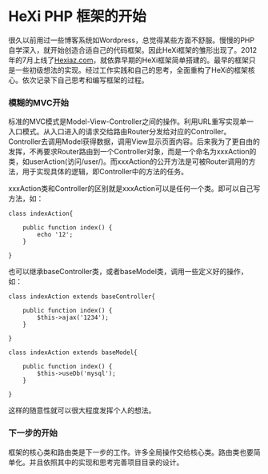 # HeXi PHP 框架的开始 #

很久以前用过一些博客系统如Wordpress，总觉得某些方面不舒服。慢慢的PHP自学深入，就开始创造合适自己的代码框架。因此HeXi框架的雏形出现了。2012年的7月上线了[Hexiaz.com](http://hexiaz.com/)，就依靠早期的HeXi框架简单搭建的。最早的框架只是一些初级想法的实现。经过工作实践和自己的思考，全面重构了HeXi的框架核心。依次记录下自己思考和编写框架的过程。

### 模糊的MVC开始 ###

标准的MVC模式是Model-View-Controller之间的操作。利用URL重写实现单一入口模式。从入口进入的请求交给路由Router分发给对应的Controller。Controller去调用Model获得数据，调用View显示页面内容。后来我为了更自由的发挥，不再要求Router路由到一个Controller对象，而是一个命名为xxxAction的类，如userAction(访问/user/)。而xxxAction的公开方法是可被Router调用的方法，用于实现具体的逻辑，即Controller中的方法的任务。

xxxAction类和Controller的区别就是xxxAction可以是任何一个类。即可以自己写方法，如：

    class indexAction{

        public function index() {
            echo '12';
        }

    }

也可以继承baseController类，或者baseModel类，调用一些定义好的操作，如：

    class indexAction extends baseController{

        public function index() {
            $this->ajax('1234');
        }

    }

    class indexAction extends baseModel{

        public function index() {
            $this->useDb('mysql');
        }

    }

这样的随意性就可以很大程度发挥个人的想法。

### 下一步的开始 ###

框架的核心类和路由类是下一步的工作。许多全局操作交给核心类。路由类也要简单化。并且依照其中的实现和思考完善项目目录的设计。